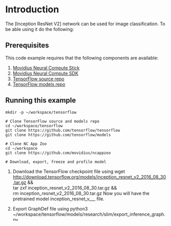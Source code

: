 
# Introduction
The [Inception ResNet V2] network can be used for image classification.
To be able using it do the following:

## Prerequisites

This code example requires that the following components are available:
1. <a href="https://developer.movidius.com/buy" target="_blank">Movidius Neural Compute Stick</a>
2. <a href="https://developer.movidius.com/start" target="_blank">Movidius Neural Compute SDK</a>
3. <a href="https://github.com/tensorflow/tensorflow" target="_blank">TensorFlow source repo</a>
4. <a href="https://github.com/tensorflow/models" target="_blank">TensorFlow models repo</a>

## Running this example

~~~
mkdir -p ~/workspace/tensorflow

# Clone TensorFlow source and models repo
cd ~/workspace/tensorflow
git clone https://github.com/tensorflow/tensorflow
git clone https://github.com/tensorflow/models

# Clone NC App Zoo
cd ~/workspace
git clone https://github.com/movidius/ncappzoo

# Download, export, freeze and profile model
~~~

1. Download the TensorFlow checkpoint file using
wget http://download.tensorflow.org/models/inception_resnet_v2_2016_08_30.tar.gz && \
tar zxf inception_resnet_v2_2016_08_30.tar.gz && \
rm inception_resnet_v2_2016_08_30.tar.gz
Now you will have the pretrained model inception_resnet_v___ file.
	
2. Export GraphDef file using
python3 ~/workspace/tensorflow/models/research/slim/export_inference_graph.py \
--alsologtostderr --model_name=inception_resnet_v2 --batch_size=1 \
--dataset_name=imagenet --image_size=299 --output_file=inception_resnet_v2.pb


3. Freeze the model for inference using
python3 ~/workspace/tensorflow/tensorflow/python/tools/freeze_graph.py \
--input_graph=inception_resnet_v2.pb --input_binary=true \
--input_checkpoint=inception_resnet_v2_2016_08_30.ckpt \
--output_graph=inception_resnet_v2_frozen.pb \
--output_node_name=InceptionResnetV2/Logits/Predictions


4. Compile, Profile and Check the network using the Neural Compute SDK
mvNCCompile -s 12 inception_resnet_v2_frozen.pb -in=input -on=InceptionResnetV2/Logits/Predictions
mvNCProfile -s 12 inception_resnet_v2_frozen.pb -in=input -on=InceptionResnetV2/Logits/Predictions

There is a run.py provided that does a single inference on a provided image as an example on
how to use the network using the Neural Compute API

